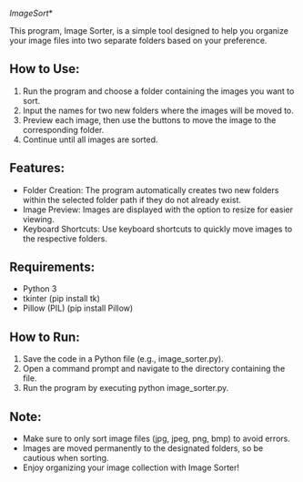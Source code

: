 *ImageSort**

This program, Image Sorter, is a simple tool designed to help you organize your image files into two separate folders based on your preference.

## How to Use:
1. Run the program and choose a folder containing the images you want to sort.
2. Input the names for two new folders where the images will be moved to.
3. Preview each image, then use the buttons to move the image to the corresponding folder.
4. Continue until all images are sorted.

## Features:
- Folder Creation: The program automatically creates two new folders within the selected folder path if they do not already exist.
- Image Preview: Images are displayed with the option to resize for easier viewing.
- Keyboard Shortcuts: Use keyboard shortcuts to quickly move images to the respective folders.

## Requirements:
- Python 3
- tkinter (pip install tk)
- Pillow (PIL) (pip install Pillow)

## How to Run:
1. Save the code in a Python file (e.g., image_sorter.py).
2. Open a command prompt and navigate to the directory containing the file.
3. Run the program by executing python image_sorter.py.

## Note:
- Make sure to only sort image files (jpg, jpeg, png, bmp) to avoid errors.
- Images are moved permanently to the designated folders, so be cautious when sorting.
- Enjoy organizing your image collection with Image Sorter!
